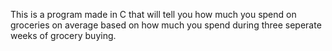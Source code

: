 This is a program made in C that will tell you how much you spend on groceries on average based on how much you spend during three seperate weeks of grocery buying.